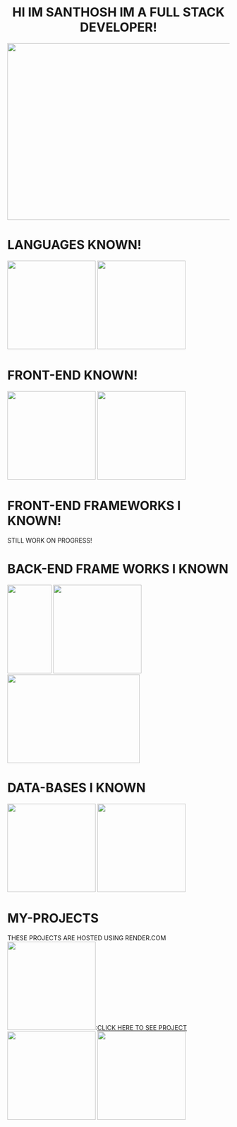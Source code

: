 <CENTER><H1>HI IM SANTHOSH IM A FULL STACK DEVELOPER!</H1></CENTER>


<CENTER><IMG height=400px width=600px SRC="https://i.pinimg.com/originals/34/d8/5d/34d85dfe1d4d4d4d82edb03c007bbeb5.gif"></CENTER>



<DIV><H1>LANGUAGES KNOWN!</H1>


<IMG height=200px width=200px SRC="https://upload.wikimedia.org/wikipedia/commons/thumb/c/c3/Python-logo-notext.svg/1869px-Python-logo-notext.svg.png">
<IMG height=200px width=200px SRC="https://www.svgrepo.com/show/303206/javascript-logo.svg">


</DIV>
<DIV><H1>FRONT-END KNOWN!</H1>

<IMG height=200px width=200px SRC="https://cdn-icons-png.freepik.com/512/1532/1532556.png">
<IMG height=200px width=200px SRC="https://cdn-icons-png.freepik.com/512/5968/5968242.png">



</DIV>

<DIV><H1>FRONT-END FRAMEWORKS I KNOWN!</H1>


STILL WORK ON PROGRESS!


</DIV>


<DIV>
  <H1> BACK-END FRAME WORKS I KNOWN</H1>

<IMG height=200px width=100px SRC="https://www.svgrepo.com/show/353657/django-icon.svg">
<IMG height=200px width=200px SRC="https://www.nextontop.com/assets/img/services/web/expressjs.svg">
<IMG height=200px width=300px SRC="https://upload.wikimedia.org/wikipedia/commons/thumb/d/d9/Node.js_logo.svg/1024px-Node.js_logo.svg.png">

</DIV>


<DIV>
  <H1>DATA-BASES I KNOWN </H1>
  
<IMG height=200px width=200px SRC="https://w7.pngwing.com/pngs/747/798/png-transparent-mysql-logo-mysql-database-web-development-computer-software-dolphin-marine-mammal-animals-text-thumbnail.png">
<IMG height=200px width=200px SRC="https://cdn.icon-icons.com/icons2/2415/PNG/512/mongodb_original_wordmark_logo_icon_146425.png">


</DIV>

<DIV>
  <H1>MY-PROJECTS </H1>
THESE PROJECTS ARE HOSTED USING RENDER.COM
<IMG height=200px width=200px SRC="https://cdn.freebiesupply.com/images/large/2x/blogger-logo-transparent.png">:<a href="https://todolist-5-5wad.onrender.com/">CLICK HERE TO SEE PROJECT</a>
<IMG height=200px width=200px SRC="https://play-lh.googleusercontent.com/92xIZAW-mdwucFX1v8kyTXlLVgZfLczHv8XCVOH1tFc0M3cTRI4q9qJLUM96PqCrgWjc")


</DIV>

<IMG height=200px width=200px SRC="https://i.pinimg.com/originals/13/ff/36/13ff36e36fcd3be1f03322383b5e6a63.gif">







